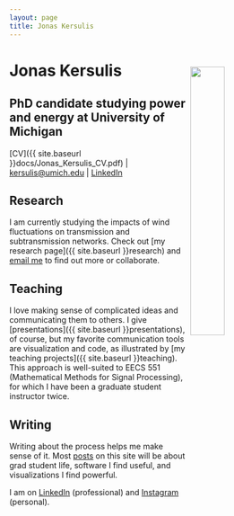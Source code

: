 ```yaml
---
layout: page
title: Jonas Kersulis
---
```

<div class="white-space"> </div>

# Jonas Kersulis

<img src="{{ site.baseurl }}images/avatar.jpg" style="float: right; width: 35%; margin-right: 1%; margin-bottom: 3em; margin-top: -3em; margin-left: 0.5em">

## PhD candidate studying power and energy at University of Michigan
[CV]({{ site.baseurl }}docs/Jonas_Kersulis_CV.pdf) | [kersulis@umich.edu](mailto:kersulis@umich.edu) | [LinkedIn](http://www.linkedin.com/in/kersulis)

## Research

I am currently studying the impacts of wind fluctuations on transmission and subtransmission networks. Check out [my research page]({{ site.baseurl }}research) and [email me](mailto:kersulis@umich.edu) to find out more or collaborate.

## Teaching

I love making sense of complicated ideas and communicating them to others. I give [presentations]({{ site.baseurl }}presentations), of course, but my favorite communication tools are visualization and code, as illustrated by [my teaching projects]({{ site.baseurl }}teaching). This approach is well-suited to EECS 551 (Mathematical Methods for Signal Processing), for which I have been a graduate student instructor twice.

## Writing

Writing about the process helps me make sense of it. Most <a href="{{ site.baseurl }}posts">posts</a> on this site will be about grad student life, software I find useful, and visualizations I find powerful.


I am on [LinkedIn](https://www.linkedin.com/in/kersulis) (professional) and [Instagram](https://instagram.com/jkersulis/) (personal).
